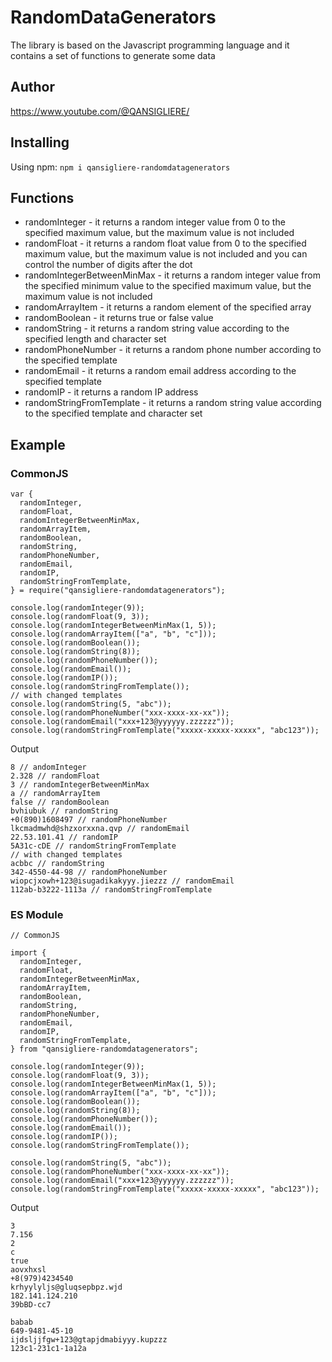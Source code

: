 # RandomDataGenerators

The library is based on the Javascript programming language and it contains a set of functions to generate some data

## Author

https://www.youtube.com/@QANSIGLIERE/

## Installing

Using npm: `npm i qansigliere-randomdatagenerators`

## Functions

-   randomInteger - it returns a random integer value from 0 to the specified maximum value, but the maximum value is
    not included
-   randomFloat - it returns a random float value from 0 to the specified maximum value, but the maximum value is not
    included and you can control the number of digits after the dot
-   randomIntegerBetweenMinMax - it returns a random integer value from the specified minimum value to the specified
    maximum value, but the maximum value is not included
-   randomArrayItem - it returns a random element of the specified array
-   randomBoolean - it returns true or false value
-   randomString - it returns a random string value according to the specified length and character set
-   randomPhoneNumber - it returns a random phone number according to the specified template
-   randomEmail - it returns a random email address according to the specified template
-   randomIP - it returns a random IP address
-   randomStringFromTemplate - it returns a random string value according to the specified template and character set

## Example

### CommonJS

```
var {
  randomInteger,
  randomFloat,
  randomIntegerBetweenMinMax,
  randomArrayItem,
  randomBoolean,
  randomString,
  randomPhoneNumber,
  randomEmail,
  randomIP,
  randomStringFromTemplate,
} = require("qansigliere-randomdatagenerators");

console.log(randomInteger(9));
console.log(randomFloat(9, 3));
console.log(randomIntegerBetweenMinMax(1, 5));
console.log(randomArrayItem(["a", "b", "c"]));
console.log(randomBoolean());
console.log(randomString(8));
console.log(randomPhoneNumber());
console.log(randomEmail());
console.log(randomIP());
console.log(randomStringFromTemplate());
// with changed templates
console.log(randomString(5, "abc"));
console.log(randomPhoneNumber("xxx-xxxx-xx-xx"));
console.log(randomEmail("xxx+123@yyyyyy.zzzzzz"));
console.log(randomStringFromTemplate("xxxxx-xxxxx-xxxxx", "abc123"));
```

Output

```
8 // andomInteger
2.328 // randomFloat
3 // randomIntegerBetweenMinMax
a // randomArrayItem
false // randomBoolean
bvhiubuk // randomString
+0(890)1608497 // randomPhoneNumber
lkcmadmwhd@shzxorxxna.qvp // randomEmail
22.53.101.41 // randomIP
5A31c-cDE // randomStringFromTemplate
// with changed templates
acbbc // randomString
342-4550-44-98 // randomPhoneNumber
wiopcjxowh+123@isugadikakyyy.jiezzz // randomEmail
112ab-b3222-1113a // randomStringFromTemplate
```

### ES Module

```
// CommonJS

import {
  randomInteger,
  randomFloat,
  randomIntegerBetweenMinMax,
  randomArrayItem,
  randomBoolean,
  randomString,
  randomPhoneNumber,
  randomEmail,
  randomIP,
  randomStringFromTemplate,
} from "qansigliere-randomdatagenerators";

console.log(randomInteger(9));
console.log(randomFloat(9, 3));
console.log(randomIntegerBetweenMinMax(1, 5));
console.log(randomArrayItem(["a", "b", "c"]));
console.log(randomBoolean());
console.log(randomString(8));
console.log(randomPhoneNumber());
console.log(randomEmail());
console.log(randomIP());
console.log(randomStringFromTemplate());

console.log(randomString(5, "abc"));
console.log(randomPhoneNumber("xxx-xxxx-xx-xx"));
console.log(randomEmail("xxx+123@yyyyyy.zzzzzz"));
console.log(randomStringFromTemplate("xxxxx-xxxxx-xxxxx", "abc123"));

```

Output

```
3
7.156
2
c
true
aovxhxsl
+8(979)4234540
krhyylyljs@gluqsepbpz.wjd
182.141.124.210
39bBD-cc7

babab
649-9481-45-10
ijdsljjfgw+123@gtapjdmabiyyy.kupzzz
123c1-231c1-1a12a
```
